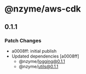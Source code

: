 # @nzyme/aws-cdk

## 0.1.1

### Patch Changes

- a0008ff: initial publish
- Updated dependencies [a0008ff]
    - @nzyme/logging@0.1.1
    - @nzyme/utils@0.1.1
